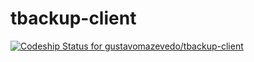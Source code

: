 tbackup-client
==============


[ ![Codeship Status for gustavomazevedo/tbackup-client](https://www.codeship.io/projects/253de3e0-f73e-0131-9906-6abae1c59881/status)](https://www.codeship.io/projects/28561)